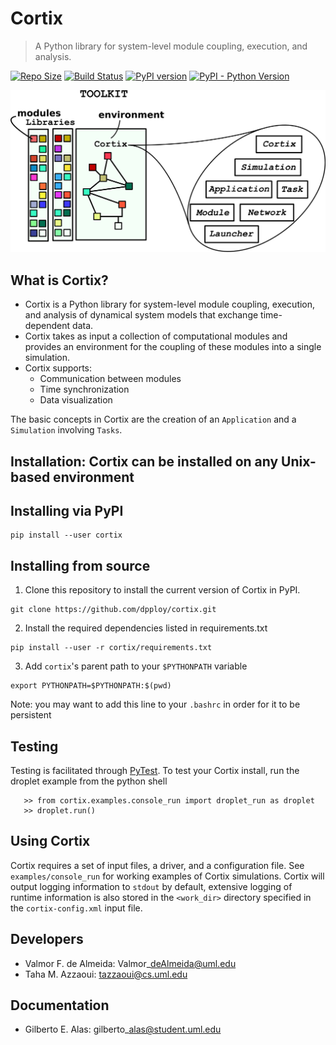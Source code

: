 # Cortix
> A Python library for system-level module coupling, execution, and analysis.

[![Repo Size](https://img.shields.io/github/repo-size/dpploy/cortix.svg?style=flat)](https://cortix.org)
[![Build Status](https://travis-ci.org/dpploy/cortix.svg?branch=master)](https://travis-ci.org/dpploy/cortix)
[![PyPI version](https://badge.fury.io/py/cortix.svg)](https://badge.fury.io/py/cortix)
[![PyPI - Python Version](https://img.shields.io/pypi/pyversions/Django.svg)](https://badge.fury.io/py/cortix)

![](cortix/docs/cortix-cover.png)

## What is Cortix?

* Cortix is a Python library for system-level module coupling, execution, and
  analysis of dynamical system models that exchange time-dependent data.
* Cortix takes as input a collection of computational modules and provides an 
  environment for the coupling of these modules into a single simulation.
* Cortix supports:
    - Communication between modules
    - Time synchronization
    - Data visualization

The basic concepts in Cortix are the creation of an `Application` and a `Simulation` involving `Tasks`.

## Installation: Cortix can be installed on any Unix-based environment

## Installing via PyPI
```
pip install --user cortix
```

## Installing from source
1. Clone this repository to install the current version of Cortix in PyPI. 
```
git clone https://github.com/dpploy/cortix.git
```
2. Install the required dependencies listed in requirements.txt
```
pip install --user -r cortix/requirements.txt
```
3. Add ```cortix```'s parent path to your ```$PYTHONPATH``` variable
```
export PYTHONPATH=$PYTHONPATH:$(pwd)
```
Note: you may want to add this line to your ```.bashrc``` in order for it to be persistent

## Testing

Testing is facilitated through <a href="http://pytest.org">PyTest</a>. To test your Cortix install, run the droplet example from the python shell
```
   >> from cortix.examples.console_run import droplet_run as droplet 
   >> droplet.run()
```

## Using Cortix

Cortix requires a set of input files, a driver, and a configuration file. See `examples/console_run` for working examples of Cortix simulations. Cortix will output logging information to `stdout` by default, extensive logging of runtime information is also stored in the `<work_dir>` directory specified in the `cortix-config.xml` input file.

## Developers 

- Valmor F. de Almeida: Valmor\_deAlmeida@uml.edu
- Taha M. Azzaoui: tazzaoui@cs.uml.edu

## Documentation

- Gilberto E. Alas: gilberto\_alas@student.uml.edu
